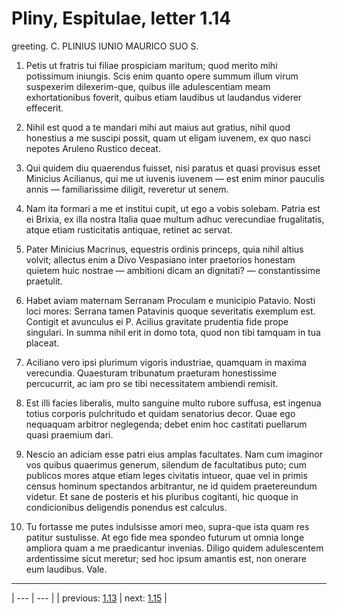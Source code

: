 # Pliny, Espitulae, letter 1.14

greeting. C. PLINIUS IUNIO MAURICO SUO S.



1. Petis ut fratris tui filiae prospiciam maritum; quod merito mihi potissimum iniungis. Scis enim quanto opere summum illum virum suspexerim dilexerim-que, quibus ille adulescentiam meam exhortationibus foverit, quibus etiam laudibus ut laudandus viderer effecerit.



2. Nihil est quod a te mandari mihi aut maius aut gratius, nihil quod honestius a me suscipi possit, quam ut eligam iuvenem, ex quo nasci nepotes Aruleno Rustico deceat.



3. Qui quidem diu quaerendus fuisset, nisi paratus et quasi provisus esset Minicius Acilianus, qui me ut iuvenis iuvenem — est enim minor pauculis annis — familiarissime diligit, reveretur ut senem.



4. Nam ita formari a me et institui cupit, ut ego a vobis solebam. Patria est ei Brixia, ex illa nostra Italia quae multum adhuc verecundiae frugalitatis, atque etiam rusticitatis antiquae, retinet ac servat.



5. Pater Minicius Macrinus, equestris ordinis princeps, quia nihil altius volvit; allectus enim a Divo Vespasiano inter praetorios honestam quietem huic nostrae — ambitioni dicam an dignitati? — constantissime praetulit.



6. Habet aviam maternam Serranam Proculam e municipio Patavio. Nosti loci mores: Serrana tamen Patavinis quoque severitatis exemplum est. Contigit et avunculus ei P. Acilius gravitate prudentia fide prope singulari. In summa nihil erit in domo tota, quod non tibi tamquam in tua placeat.



7. Aciliano vero ipsi plurimum vigoris industriae, quamquam in maxima verecundia. Quaesturam tribunatum praeturam honestissime percucurrit, ac iam pro se tibi necessitatem ambiendi remisit.



8. Est illi facies liberalis, multo sanguine multo rubore suffusa, est ingenua totius corporis pulchritudo et quidam senatorius decor. Quae ego nequaquam arbitror neglegenda; debet enim hoc castitati puellarum quasi praemium dari.



9. Nescio an adiciam esse patri eius amplas facultates. Nam cum imaginor vos quibus quaerimus generum, silendum de facultatibus puto; cum publicos mores atque etiam leges civitatis intueor, quae vel in primis census hominum spectandos arbitrantur, ne id quidem praetereundum videtur. Et sane de posteris et his pluribus cogitanti, hic quoque in condicionibus deligendis ponendus est calculus.



10. Tu fortasse me putes indulsisse amori meo, supra-que ista quam res patitur sustulisse. At ego fide mea spondeo futurum ut omnia longe ampliora quam a me praedicantur invenias. Diligo quidem adulescentem ardentissime sicut meretur; sed hoc ipsum amantis est, non onerare eum laudibus. Vale.



---

| --- | --- |
| previous: [1.13](../1.13/) | next: [1.15](../1.15/) |
